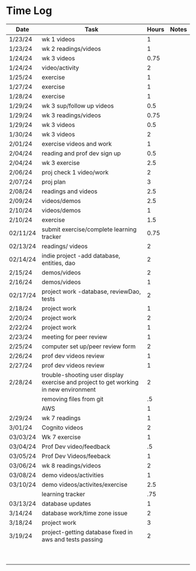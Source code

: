 
# Time Log

| Date     | Task                                                                               | Hours | Notes|
|----------|------------------------------------------------------------------------------------|-------|------|
| 1/23/24  | wk 1 videos                                                                        | 1     | |
| 1/23/24  | wk 2 readings/videos                                                               | 1     | |
| 1/24/24  | wk 3 videos                                                                        | 0.75  | |
| 1/24/24  | video/activity                                                                     | 2     | |
| 1/25/24  | exercise                                                                           | 1     | |
| 1/27/24  | exercise                                                                           | 1     | |
| 1/28/24  | exercise                                                                           | 1     | |
| 1/29/24  | wk 3 sup/follow up videos                                                          | 0.5   | |
| 1/29/24  | wk 3 readings/videos                                                               | 0.75  | |
| 1/29/24  | wk 3  videos                                                                       | 0.5   | |
| 1/30/24  | wk 3  videos                                                                       | 2     | |
| 2/01/24  | exercise videos and work                                                           | 1     | |
| 2/04/24  | reading and prof dev sign up                                                       | 0.5   | |
| 2/04/24  | wk 3 exercise                                                                      | 2.5   | |
| 2/06/24  | proj check 1 video/work                                                            | 2     | |
| 2/07/24  | proj plan                                                                          | 3     | |
| 2/08/24  | readings and videos                                                                | 2.5   | |
| 2/09/24  | videos/demos                                                                       | 2.5   | |
| 2/10/24  | videos/demos                                                                       | 1     | |
| 2/10/24  | exercise                                                                           | 1.5   | |
| 02/11/24 | submit exercise/complete learning tracker                                          | 0.75  | |
| 02/13/24 | readings/ videos                                                                   | 2     | |
| 02/14/24 | indie project -add database, entities, dao                                         | 2     | |
| 2/15/24  | demos/videos                                                                       | 2     | |
| 2/16/24  | demos/videos                                                                       | 1     | |
| 02/17/24 | project work -database, reviewDao, tests                                           | 2     | |
| 2/18/24  | project work                                                                       | 1     | |
| 2/20/24  | project work                                                                       | 2     | |
| 2/22/24  | project work                                                                       | 1     | |
| 2/23/24  | meeting for peer review                                                            | 1     | |
| 2/25/24  | computer set up/peer review form                                                   | 2     | |
| 2/26/24  | prof dev videos review                                                             | 1     | |
| 2/27/24  | prof dev videos review                                                             | 1     | |
| 2/28/24  | trouble-shooting user display exercise and project to get working in new environment | 2     | |
|          | removing files from git                                                            | .5    | |
|          | AWS                                                                                | 1     | |
| 2/29/24  | wk 7 readings                                                                      | 1     | |
| 3/01/24  | Cognito videos                                                                     | 2     | |
| 03/03/24 | Wk 7 exercise                                                                      | 1     | |
| 03/04/24 | Prof Dev video/feedback                                                            | .5    | |
| 03/05/24 | Prof Dev Videos/feeback                                                            | 1     | |
| 03/06/24 | wk 8 readings/videos                                                               | 2     | |
| 03/08/24 | demo videos/activities                                                             | 1     | |
| 03/10/24 | demo videos/activites/exercise                                                     | 2.5   | |
|          | learning tracker                                                                   | .75   | |
| 03/13/24 | database updates                                                                   | 1     | |
| 3/14/24  | database work/time zone issue                                                      | 2     | |
| 3/18/24  | project work                                                                       | 3     | |
| 3/19/24  | project-getting database fixed in aws and tests passing                            | 2     | |
|          |                                                                                    |       | |
|          |                                                                                    |       | |
|          |                                                                                    |       | |
|          |                                                                                    |       | |
|          |                                                                                    |       | |
|          |                                                                                    |       | |
|          |                                                                                    |       | |
|          |                                                                                    |       | |
|          |                                                                                    |       | |

